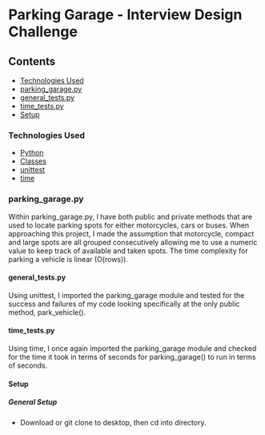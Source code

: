 # Parking Garage - Interview Design Challenge

## Contents
* [Technologies Used](#technologiesused)
* [parking_garage.py](#parking_garage.py)
* [general_tests.py](#general_tests.py)
* [time_tests.py](#time_tests.py)
* [Setup](#setup)

### <a name="technologiesused"></a>Technologies Used


* [Python](https://www.python.org/)
* [Classes](https://docs.python.org/3/tutorial/classes.html)
* [unittest](https://docs.python.org/2/library/unittest.html)
* [time](https://docs.python.org/2/library/time.html)


### <a name="parking_garage.py"></a>parking_garage.py
Within parking_garage.py, I have both public and private methods that are used to locate parking spots for either motorcycles, cars or buses. When approaching this project, I made the assumption that motorcycle, compact and large spots are all grouped consecutively allowing me to use a numeric value to keep track of available and taken spots. The time complexity for parking a vehicle is linear (O(rows)).


#### <a name="general_tests.py"></a>general_tests.py
Using unittest, I imported the parking_garage module and tested for the success and failures of my code looking specifically at the only public method, park_vehicle(). 


#### <a name="time_tests.py"></a>time_tests.py
Using time, I once again imported the parking_garage module and checked for the time it took in terms of seconds for parking_garage() to run in terms of seconds.


#### <a name="setup"></a>Setup

##### General Setup
* Download or git clone to desktop, then cd into directory. 
